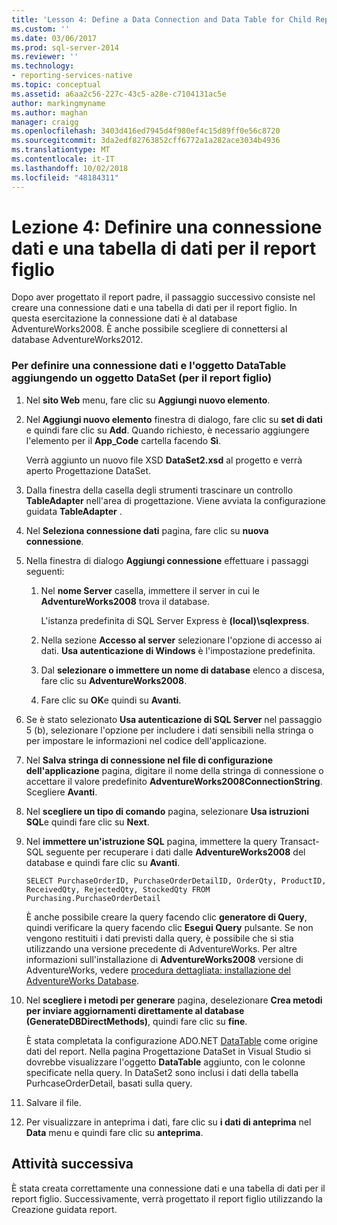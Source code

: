 ```yaml
---
title: 'Lesson 4: Define a Data Connection and Data Table for Child Report (Lezione 4: Definire una connessione dati e una tabella dati per il report figlio) | Microsoft Docs'
ms.custom: ''
ms.date: 03/06/2017
ms.prod: sql-server-2014
ms.reviewer: ''
ms.technology:
- reporting-services-native
ms.topic: conceptual
ms.assetid: a6aa2c56-227c-43c5-a28e-c7104131ac5e
author: markingmyname
ms.author: maghan
manager: craigg
ms.openlocfilehash: 3403d416ed7945d4f980ef4c15d89ff0e56c8720
ms.sourcegitcommit: 3da2edf82763852cff6772a1a282ace3034b4936
ms.translationtype: MT
ms.contentlocale: it-IT
ms.lasthandoff: 10/02/2018
ms.locfileid: "48184311"
---
```

# <a name="lesson-4-define-a-data-connection-and-data-table-for-child-report"></a>Lezione 4: Definire una connessione dati e una tabella di dati per il report figlio
  Dopo aver progettato il report padre, il passaggio successivo consiste nel creare una connessione dati e una tabella di dati per il report figlio. In questa esercitazione la connessione dati è al database AdventureWorks2008. È anche possibile scegliere di connettersi al database AdventureWorks2012.  
  
### <a name="to-define-a-data-connection-and-datatable-by-adding-a-dataset-for-child-report"></a>Per definire una connessione dati e l'oggetto DataTable aggiungendo un oggetto DataSet (per il report figlio)  
  
1.  Nel **sito Web** menu, fare clic su **Aggiungi nuovo elemento**.  
  
2.  Nel **Aggiungi nuovo elemento** finestra di dialogo, fare clic su **set di dati** e quindi fare clic su **Add**. Quando richiesto, è necessario aggiungere l'elemento per il **App_Code** cartella facendo **Sì**.  
  
     Verrà aggiunto un nuovo file XSD **DataSet2.xsd** al progetto e verrà aperto Progettazione DataSet.  
  
3.  Dalla finestra della casella degli strumenti trascinare un controllo **TableAdapter** nell'area di progettazione. Viene avviata la configurazione guidata **TableAdapter** .  
  
4.  Nel **Seleziona connessione dati** pagina, fare clic su **nuova connessione**.  
  
5.  Nella finestra di dialogo **Aggiungi connessione** effettuare i passaggi seguenti:  
  
    1.  Nel **nome Server** casella, immettere il server in cui le **AdventureWorks2008** trova il database.  
  
         L'istanza predefinita di SQL Server Express è **(local)\sqlexpress**.  
  
    2.  Nella sezione **Accesso al server** selezionare l'opzione di accesso ai dati. **Usa autenticazione di Windows** è l'impostazione predefinita.  
  
    3.  Dal **selezionare o immettere un nome di database** elenco a discesa, fare clic su **AdventureWorks2008**.  
  
    4.  Fare clic su **OK**e quindi su **Avanti**.  
  
6.  Se è stato selezionato **Usa autenticazione di SQL Server** nel passaggio 5 (b), selezionare l'opzione per includere i dati sensibili nella stringa o per impostare le informazioni nel codice dell'applicazione.  
  
7.  Nel **Salva stringa di connessione nel file di configurazione dell'applicazione** pagina, digitare il nome della stringa di connessione o accettare il valore predefinito **AdventureWorks2008ConnectionString**. Scegliere **Avanti**.  
  
8.  Nel **scegliere un tipo di comando** pagina, selezionare **Usa istruzioni SQL**e quindi fare clic su **Next**.  
  
9. Nel **immettere un'istruzione SQL** pagina, immettere la query Transact-SQL seguente per recuperare i dati dalle **AdventureWorks2008** del database e quindi fare clic su **Avanti**.  
  
    ```  
    SELECT PurchaseOrderID, PurchaseOrderDetailID, OrderQty, ProductID, ReceivedQty, RejectedQty, StockedQty FROM Purchasing.PurchaseOrderDetail  
    ```  
  
     È anche possibile creare la query facendo clic **generatore di Query**, quindi verificare la query facendo clic **Esegui Query** pulsante. Se non vengono restituiti i dati previsti dalla query, è possibile che si stia utilizzando una versione precedente di AdventureWorks. Per altre informazioni sull'installazione di **AdventureWorks2008** versione di AdventureWorks, vedere [procedura dettagliata: installazione del AdventureWorks Database](http://msdn.microsoft.com/library/aa992075\(v=vs.100\).aspx).  
  
10. Nel **scegliere i metodi per generare** pagina, deselezionare **Crea metodi per inviare aggiornamenti direttamente al database (GenerateDBDirectMethods)**, quindi fare clic su **fine**.  
  
     È stata completata la configurazione ADO.NET [DataTable](http://msdn.microsoft.com/library/system.data.datatable\(v=vs.100\).aspx) come origine dati del report. Nella pagina Progettazione DataSet in Visual Studio si dovrebbe visualizzare l'oggetto **DataTable** aggiunto, con le colonne specificate nella query. In DataSet2 sono inclusi i dati della tabella PurhcaseOrderDetail, basati sulla query.  
  
11. Salvare il file.  
  
12. Per visualizzare in anteprima i dati, fare clic su **i dati di anteprima** nel **Data** menu e quindi fare clic su **anteprima**.  
  
## <a name="next-task"></a>Attività successiva  
 È stata creata correttamente una connessione dati e una tabella di dati per il report figlio. Successivamente, verrà progettato il report figlio utilizzando la Creazione guidata report.  
  
  
